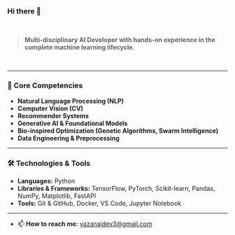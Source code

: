 ### Hi there 👋

<br>

> **Multi-disciplinary AI Developer with hands-on experience in the complete machine learning lifecycle.**

<br>

---

### 🎯 Core Competencies

* **Natural Language Processing (NLP)**
* **Computer Vision (CV)**
* **Recommender Systems**
* **Generative AI & Foundational Models**
* **Bio-inspired Optimization (Genetic Algorithms, Swarm Intelligence)**
* **Data Engineering & Preprocessing**

---

### 🛠️ Technologies & Tools

-   **Languages:** Python
-   **Libraries & Frameworks:** TensorFlow, PyTorch, Scikit-learn, Pandas, NumPy, Matplotlib, FastAPI
-   **Tools:** Git & GitHub, Docker, VS Code, Jupyter Notebook

---

-   📫 **How to reach me:** yazanaidev3@gmail.com

<!--
**YazanAi-Dev3/YazanAi-Dev3** is a ✨ _special_ ✨ repository because its `README.md` (this file) appears on your GitHub profile.

Here are some ideas to get you started:

- 🔭 I’m currently working on ...
- 🌱 I’m currently learning ...
- 👯 I’m looking to collaborate on ...
- 🤔 I’m looking for help with ...
- 💬 Ask me about ...
- 📫 How to reach me: ...
- 😄 Pronouns: ...
- ⚡ Fun fact: ...
-->
